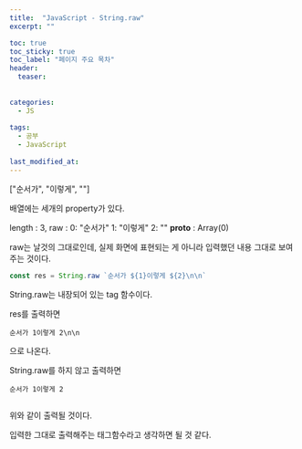 ```yaml
---
title:  "JavaScript - String.raw"
excerpt: ""

toc: true
toc_sticky: true
toc_label: "페이지 주요 목차"
header:
  teaser: 
  
  
categories:
  - JS
  
tags:
  - 공부
  - JavaScript
  
last_modified_at: 
---
```


["순서가", "이렇게", ""]

배열에는 세개의 property가 있다.

length : 3,
raw : 
  0: "순서가"
  1: "이렇게"
  2: ""
__proto__ : Array(0)

raw는 날것의 그대로인데, 실제 화면에 표현되는 게 아니라 입력했던 내용 그대로 보여주는 것이다.

```javascript
const res = String.raw `순서가 ${1}이렇게 ${2}\n\n`
```

String.raw는 내장되어 있는 tag 함수이다.

res를 출력하면

```
순서가 1이렇게 2\n\n
```

으로 나온다.

String.raw를 하지 않고 출력하면

```
순서가 1이렇게 2


```

위와 같이 출력될 것이다.

입력한 그대로 출력해주는 태그함수라고 생각하면 될 것 같다.



